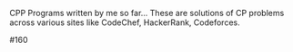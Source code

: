 CPP Programs written by me so far... These are solutions of CP problems across various sites like CodeChef, HackerRank, Codeforces.  

#160
